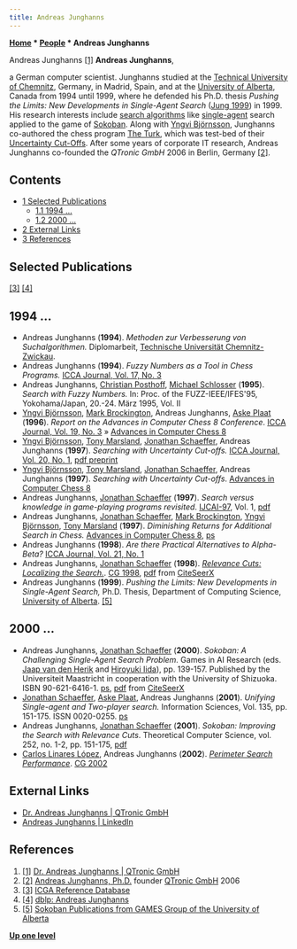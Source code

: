 ```yaml
---
title: Andreas Junghanns
---
```

**[Home](Home "Home") * [People](People "People") * Andreas Junghanns**

[](http://www.qtronic.de/en/andreas_junghanns.html) Andreas Junghanns <a id="cite-note-1" href="#cite-ref-1">[1]</a>
**Andreas Junghanns**,

a German computer scientist. Junghanns studied at the [Technical University of Chemnitz](Chemnitz_University_of_Technology "Chemnitz University of Technology"), Germany, in Madrid, Spain, and at the [University of Alberta](University_of_Alberta "University of Alberta"), Canada from 1994 until 1999, where he defended his Ph.D. thesis *Pushing the Limits: New Developments in Single-Agent Search* ([Jung 1999](#pushingthelimits)) in 1999. His research interests include [search algorithms](Search "Search") like [single-agent](https://en.wikipedia.org/wiki/Intelligent_agent) search applied to the game of [Sokoban](index.php?title=Sokoban&action=edit&redlink=1 "Sokoban (page does not exist)"). Along with [Yngvi Björnsson](Yngvi_Bj%C3%B6rnsson "Yngvi Björnsson"), Junghanns co-authored the chess program [The Turk](The_Turk "The Turk"), which was test-bed of their [Uncertainty Cut-Offs](Uncertainty_Cut-Offs "Uncertainty Cut-Offs"). After some years of corporate IT research, Andreas Junghanns co-founded the *QTronic GmbH* 2006 in Berlin, Germany <a id="cite-note-2" href="#cite-ref-2">[2]</a>.

## Contents

- [1 Selected Publications](#selected-publications)
  - [1.1 1994 ...](#1994-...)
  - [1.2 2000 ...](#2000-...)
- [2 External Links](#external-links)
- [3 References](#references)

## Selected Publications

<a id="cite-note-3" href="#cite-ref-3">[3]</a> <a id="cite-note-4" href="#cite-ref-4">[4]</a>

## 1994 ...

- Andreas Junghanns (**1994**). *Methoden zur Verbesserung von Suchalgorithmen.* Diplomarbeit, [Technische Universität Chemnitz-Zwickau](Chemnitz_University_of_Technology "Chemnitz University of Technology").
- Andreas Junghanns (**1994**). *Fuzzy Numbers as a Tool in Chess Programs.* [ICCA Journal, Vol. 17, No. 3](ICGA_Journal#17_3 "ICGA Journal")
- Andreas Junghanns, [Christian Posthoff](Christian_Posthoff "Christian Posthoff"), [Michael Schlosser](Michael_Schlosser "Michael Schlosser") (**1995**). *Search with Fuzzy Numbers.* In: Proc. of the FUZZ-IEEE/IFES'95, Yokohama/Japan, 20.-24. März 1995, Vol. II
- [Yngvi Björnsson](Yngvi_Bj%C3%B6rnsson "Yngvi Björnsson"), [Mark Brockington](Mark_Brockington "Mark Brockington"), Andreas Junghanns, [Aske Plaat](Aske_Plaat "Aske Plaat") (**1996**). *Report on the Advances in Computer Chess 8 Conference*. [ICCA Journal, Vol. 19, No. 3](ICGA_Journal#19_3 "ICGA Journal") » [Advances in Computer Chess 8](Advances_in_Computer_Chess_8 "Advances in Computer Chess 8")
- [Yngvi Björnsson](Yngvi_Bj%C3%B6rnsson "Yngvi Björnsson"), [Tony Marsland](Tony_Marsland "Tony Marsland"), [Jonathan Schaeffer](Jonathan_Schaeffer "Jonathan Schaeffer"), Andreas Junghanns (**1997**). *Searching with Uncertainty Cut-offs.* [ICCA Journal, Vol. 20, No. 1](ICGA_Journal#20_1 "ICGA Journal"), [pdf preprint](http://www.ru.is/faculty/yngvi/pdf/BjornssonMSJ00.pdf)
- [Yngvi Björnsson](Yngvi_Bj%C3%B6rnsson "Yngvi Björnsson"), [Tony Marsland](Tony_Marsland "Tony Marsland"), [Jonathan Schaeffer](Jonathan_Schaeffer "Jonathan Schaeffer"), Andreas Junghanns (**1997**). *Searching with Uncertainty Cut-offs*. [Advances in Computer Chess 8](Advances_in_Computer_Chess_8 "Advances in Computer Chess 8")
- Andreas Junghanns, [Jonathan Schaeffer](Jonathan_Schaeffer "Jonathan Schaeffer") (**1997**). *Search versus knowledge in game-playing programs revisited*. [IJCAI-97](Conferences#IJCAI1997 "Conferences"), Vol. 1, [pdf](http://citeseerx.ist.psu.edu/viewdoc/download?doi=10.1.1.32.168&rep=rep1&type=pdf)
- Andreas Junghanns, [Jonathan Schaeffer](Jonathan_Schaeffer "Jonathan Schaeffer"), [Mark Brockington](Mark_Brockington "Mark Brockington"), [Yngvi Björnsson](Yngvi_Bj%C3%B6rnsson "Yngvi Björnsson"), [Tony Marsland](Tony_Marsland "Tony Marsland") (**1997**). *Diminishing Returns for Additional Search in Chess.* [Advances in Computer Chess 8](Advances_in_Computer_Chess_8 "Advances in Computer Chess 8"), [ps](http://webdocs.cs.ualberta.ca/~jonathan/Papers/Papers/dim.ps)
- Andreas Junghanns (**1998**). *Are there Practical Alternatives to Alpha-Beta?* [ICCA Journal, Vol. 21, No. 1](ICGA_Journal#21_1 "ICGA Journal")
- Andreas Junghanns, [Jonathan Schaeffer](Jonathan_Schaeffer "Jonathan Schaeffer") (**1998**). *[Relevance Cuts: Localizing the Search.](http://link.springer.com/chapter/10.1007/3-540-48957-6_1)*. [CG 1998](CG_1998 "CG 1998"), [pdf](http://citeseerx.ist.psu.edu/viewdoc/download;jsessionid=B8906DD9B982AB1B79F0A86C85C6CC61?doi=10.1.1.31.6234&rep=rep1&type=pdf) from [CiteSeerX](http://citeseerx.ist.psu.edu/viewdoc/summary?doi=10.1.1.31.6234)
- Andreas Junghanns (**1999**). *Pushing the Limits: New Developments in Single-Agent Search,* Ph.D. Thesis, Department of Computing Science, [University of Alberta](University_of_Alberta "University of Alberta"). <a id="cite-note-5" href="#cite-ref-5">[5]</a>

## 2000 ...

- Andreas Junghanns, [Jonathan Schaeffer](Jonathan_Schaeffer "Jonathan Schaeffer") (**2000**). *Sokoban: A Challenging Single-Agent Search Problem.* Games in AI Research (eds. [Jaap van den Herik](Jaap_van_den_Herik "Jaap van den Herik") and [Hiroyuki Iida](Hiroyuki_Iida "Hiroyuki Iida")), pp. 139-157. Published by the Universiteit Maastricht in cooperation with the University of Shizuoka. ISBN 90-621-6416-1. [ps](http://webdocs.cs.ualberta.ca/~jonathan/Papers/Papers/sokoaij.ps), [pdf](http://citeseerx.ist.psu.edu/viewdoc/download?doi=10.1.1.32.2827&rep=rep1&type=pdf) from [CiteSeerX](http://citeseerx.ist.psu.edu/viewdoc/summary?doi=10.1.1.32.2827)
- [Jonathan Schaeffer](Jonathan_Schaeffer "Jonathan Schaeffer"), [Aske Plaat](Aske_Plaat "Aske Plaat"), Andreas Junghanns (**2001**). *Unifying Single-agent and Two-player search.* Information Sciences, Vol. 135, pp. 151-175. ISSN 0020-0255. [ps](http://webdocs.cs.ualberta.ca/~jonathan/Papers/Papers/search.ps)
- Andreas Junghanns, [Jonathan Schaeffer](Jonathan_Schaeffer "Jonathan Schaeffer") (**2001**). *Sokoban: Improving the Search with Relevance Cuts*. Theoretical Computer Science, vol. 252, no. 1-2, pp. 151-175, [pdf](http://webdocs.cs.ualberta.ca/~jonathan/Papers/Papers/rc.pdf)
- [Carlos Linares López](index.php?title=Carlos_Linares_L%C3%B3pez&action=edit&redlink=1 "Carlos Linares López (page does not exist)"), Andreas Junghanns (**2002**). *[Perimeter Search Performance](http://link.springer.com/chapter/10.1007/978-3-540-40031-8_23)*. [CG 2002](CG_2002 "CG 2002")

## External Links

- [Dr. Andreas Junghanns | QTronic GmbH](http://www.qtronic.de/en/andreas_junghanns.html)
- [Andreas Junghanns | LinkedIn](http://www.linkedin.com/in/andreasjunghanns)

## References

1. <a id="cite-ref-1" href="#cite-note-1">[1]</a> [Dr. Andreas Junghanns | QTronic GmbH](http://www.qtronic.de/en/andreas_junghanns.html)
1. <a id="cite-ref-2" href="#cite-note-2">[2]</a> [Andreas Junghanns, Ph.D.](http://www.qtronic.de/en/andreas_junghanns.html) founder [QTronic GmbH](https://www.qtronic.de/en/company.html) 2006
1. <a id="cite-ref-3" href="#cite-note-3">[3]</a> [ICGA Reference Database](ICGA_Journal#RefDB "ICGA Journal")
1. <a id="cite-ref-4" href="#cite-note-4">[4]</a> [dblp: Andreas Junghanns](http://www.informatik.uni-trier.de/~ley/pers/hd/j/Junghanns:Andreas)
1. <a id="cite-ref-5" href="#cite-note-5">[5]</a> [Sokoban Publications from GAMES Group of the University of Alberta](https://webdocs.cs.ualberta.ca/~games/Sokoban/papers.html)

**[Up one level](People "People")**


